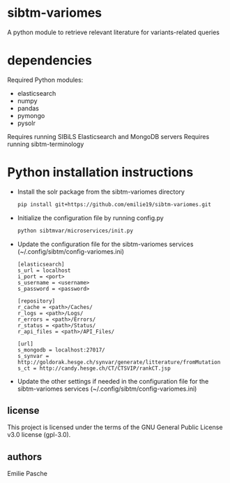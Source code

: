 # sibtm-variomes

A python module to retrieve relevant literature for variants-related queries


dependencies
============
Required Python modules:
* elasticsearch
* numpy
* pandas
* pymongo
* pysolr

Requires running SIBiLS Elasticsearch and MongoDB servers 
Requires running sibtm-terminology
	
	
Python installation instructions
========================

* Install the solr package from the sibtm-variomes directory
	```bash
	pip install git+https://github.com/emilie19/sibtm-variomes.git
    ```
	
* Initialize the configuration file by running config.py
	```bash
	python sibtmvar/microservices/init.py
    ```   
	
* Update the configuration file for the sibtm-variomes services (~/.config/sibtm/config-variomes.ini)
	```
	[elasticsearch]
	s_url = localhost
	i_port = <port>
	s_username = <username>
	s_password = <password>
		
	[repository]
	r_cache = <path>/Caches/
	r_logs = <path>/Logs/
	r_errors = <path>/Errors/
	r_status = <path>/Status/
    r_api_files = <path>/API_Files/
	
	[url]
	s_mongodb = localhost:27017/
	s_synvar = http://goldorak.hesge.ch/synvar/generate/litterature/fromMutation
	s_ct = http://candy.hesge.ch/CT/CTSVIP/rankCT.jsp
    ```  
	
* Update the other settings if needed in the configuration file for the sibtm-variomes services (~/.config/sibtm/config-variomes.ini)

license
------------
This project is licensed under the terms of the GNU General Public License v3.0 license (gpl-3.0).

authors
------------
Emilie Pasche